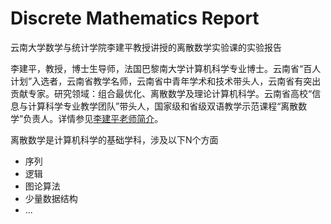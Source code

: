 # Discrete Mathematics Report

云南大学数学与统计学院李建平教授讲授的离散数学实验课的实验报告

李建平，教授，博士生导师，法国巴黎南大学计算机科学专业博士。云南省“百人计划”入选者，云南省教学名师，云南省中青年学术和技术带头人，云南省有突出贡献专家。研究领域：组合最优化、离散数学及理论计算机科学。云南省高校“信息与计算科学专业教学团队”带头人，国家级和省级双语教学示范课程“离散数学”负责人。详情参见[李建平老师简介](http://www.ms.ynu.edu.cn/info/1041/1142.htm)。

离散数学是计算机科学的基础学科，涉及以下N个方面

- 序列
- 逻辑
- 图论算法
- 少量数据结构
- ...